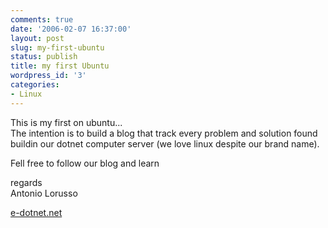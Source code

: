 ```yaml
---
comments: true
date: '2006-02-07 16:37:00'
layout: post
slug: my-first-ubuntu
status: publish
title: my first Ubuntu
wordpress_id: '3'
categories:
- Linux
---
```


This is my first on ubuntu...  
The intention is to build a blog that track every problem and solution found buildin our dotnet computer server (we love linux despite our brand name).  
  
Fell free to follow our blog and learn  
  
regards  
Antonio Lorusso  
  
[e-dotnet.net ](http://www.e-dotnet.net)

